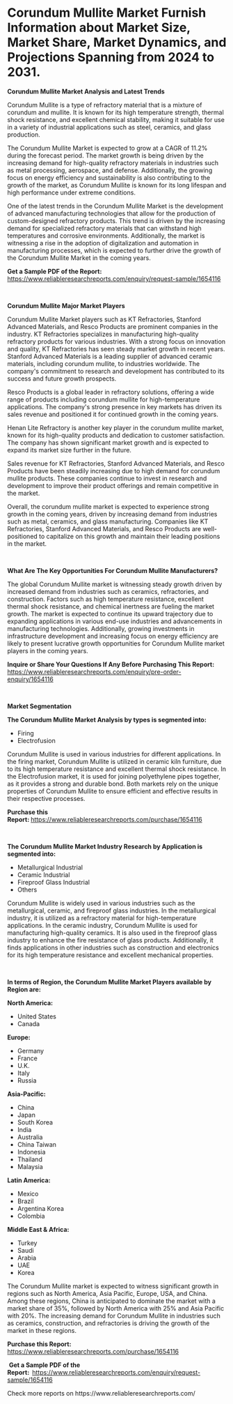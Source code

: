 <p><h1>Corundum Mullite Market Furnish Information about Market Size, Market Share, Market Dynamics, and Projections Spanning from 2024 to 2031.</h1></p><p><strong>Corundum Mullite Market Analysis and Latest Trends</strong></p>
<p><p>Corundum Mullite is a type of refractory material that is a mixture of corundum and mullite. It is known for its high temperature strength, thermal shock resistance, and excellent chemical stability, making it suitable for use in a variety of industrial applications such as steel, ceramics, and glass production.</p><p>The Corundum Mullite Market is expected to grow at a CAGR of 11.2% during the forecast period. The market growth is being driven by the increasing demand for high-quality refractory materials in industries such as metal processing, aerospace, and defense. Additionally, the growing focus on energy efficiency and sustainability is also contributing to the growth of the market, as Corundum Mullite is known for its long lifespan and high performance under extreme conditions.</p><p>One of the latest trends in the Corundum Mullite Market is the development of advanced manufacturing technologies that allow for the production of custom-designed refractory products. This trend is driven by the increasing demand for specialized refractory materials that can withstand high temperatures and corrosive environments. Additionally, the market is witnessing a rise in the adoption of digitalization and automation in manufacturing processes, which is expected to further drive the growth of the Corundum Mullite Market in the coming years.</p></p>
<p><strong>Get a Sample PDF of the Report:&nbsp;</strong> <a href="https://www.reliableresearchreports.com/enquiry/request-sample/1654116">https://www.reliableresearchreports.com/enquiry/request-sample/1654116</a></p>
<p>&nbsp;</p>
<p><strong>Corundum Mullite Major Market Players</strong></p>
<p><p>Corundum Mullite Market players such as KT Refractories, Stanford Advanced Materials, and Resco Products are prominent companies in the industry. KT Refractories specializes in manufacturing high-quality refractory products for various industries. With a strong focus on innovation and quality, KT Refractories has seen steady market growth in recent years. Stanford Advanced Materials is a leading supplier of advanced ceramic materials, including corundum mullite, to industries worldwide. The company's commitment to research and development has contributed to its success and future growth prospects.</p><p>Resco Products is a global leader in refractory solutions, offering a wide range of products including corundum mullite for high-temperature applications. The company's strong presence in key markets has driven its sales revenue and positioned it for continued growth in the coming years.</p><p>Henan Lite Refractory is another key player in the corundum mullite market, known for its high-quality products and dedication to customer satisfaction. The company has shown significant market growth and is expected to expand its market size further in the future.</p><p>Sales revenue for KT Refractories, Stanford Advanced Materials, and Resco Products have been steadily increasing due to high demand for corundum mullite products. These companies continue to invest in research and development to improve their product offerings and remain competitive in the market.</p><p>Overall, the corundum mullite market is expected to experience strong growth in the coming years, driven by increasing demand from industries such as metal, ceramics, and glass manufacturing. Companies like KT Refractories, Stanford Advanced Materials, and Resco Products are well-positioned to capitalize on this growth and maintain their leading positions in the market.</p></p>
<p>&nbsp;</p>
<p><strong>What Are The Key Opportunities For Corundum Mullite Manufacturers?</strong></p>
<p><p>The global Corundum Mullite market is witnessing steady growth driven by increased demand from industries such as ceramics, refractories, and construction. Factors such as high temperature resistance, excellent thermal shock resistance, and chemical inertness are fueling the market growth. The market is expected to continue its upward trajectory due to expanding applications in various end-use industries and advancements in manufacturing technologies. Additionally, growing investments in infrastructure development and increasing focus on energy efficiency are likely to present lucrative growth opportunities for Corundum Mullite market players in the coming years.</p></p>
<p><strong>Inquire or Share Your Questions If Any Before Purchasing This Report:</strong> <a href="https://www.reliableresearchreports.com/enquiry/pre-order-enquiry/1654116">https://www.reliableresearchreports.com/enquiry/pre-order-enquiry/1654116</a></p>
<p>&nbsp;</p>
<p><strong>Market Segmentation</strong></p>
<p><strong>The Corundum Mullite Market Analysis by types is segmented into:</strong></p>
<p><ul><li>Firing</li><li>Electrofusion</li></ul></p>
<p><p>Corundum Mullite is used in various industries for different applications. In the firing market, Corundum Mullite is utilized in ceramic kiln furniture, due to its high temperature resistance and excellent thermal shock resistance. In the Electrofusion market, it is used for joining polyethylene pipes together, as it provides a strong and durable bond. Both markets rely on the unique properties of Corundum Mullite to ensure efficient and effective results in their respective processes.</p></p>
<p><strong>Purchase this Report:&nbsp;</strong><a href="https://www.reliableresearchreports.com/purchase/1654116">https://www.reliableresearchreports.com/purchase/1654116</a></p>
<p>&nbsp;</p>
<p><strong>The Corundum Mullite Market Industry Research by Application is segmented into:</strong></p>
<p><ul><li>Metallurgical Industrial</li><li>Ceramic Industrial</li><li>Fireproof Glass Industrial</li><li>Others</li></ul></p>
<p><p>Corundum Mullite is widely used in various industries such as the metallurgical, ceramic, and fireproof glass industries. In the metallurgical industry, it is utilized as a refractory material for high-temperature applications. In the ceramic industry, Corundum Mullite is used for manufacturing high-quality ceramics. It is also used in the fireproof glass industry to enhance the fire resistance of glass products. Additionally, it finds applications in other industries such as construction and electronics for its high temperature resistance and excellent mechanical properties.</p></p>
<p>&nbsp;</p>
<p><strong>In terms of Region, the Corundum Mullite Market Players available by Region are:</strong></p>
<p>
    <p> <strong> North America: </strong>
        <ul>
            <li>United States</li>
            <li>Canada</li>
        </ul>
        </p> 
    <p> <strong> Europe: </strong>
        <ul>
            <li>Germany</li>
            <li>France</li>
            <li>U.K.</li>
            <li>Italy</li>
            <li>Russia</li>
        </ul>
        </p> 
    <p> <strong> Asia-Pacific: </strong>
        <ul>
            <li>China</li>
            <li>Japan</li>
            <li>South Korea</li>
            <li>India</li>
            <li>Australia</li>
            <li>China Taiwan</li>
            <li>Indonesia</li>
            <li>Thailand</li>
            <li>Malaysia</li>
        </ul>
        </p> 
    <p> <strong> Latin America: </strong>
        <ul>
            <li>Mexico</li>
            <li>Brazil</li>
            <li>Argentina Korea</li>
            <li>Colombia</li>
        </ul>
        </p> 
    <p> <strong> Middle East & Africa: </strong>
        <ul>
            <li>Turkey</li>
            <li>Saudi</li>
            <li>Arabia</li>
            <li>UAE</li>
            <li>Korea</li>
        </ul>
    </p>
    </p>
<p><p>The Corundum Mullite market is expected to witness significant growth in regions such as North America, Asia Pacific, Europe, USA, and China. Among these regions, China is anticipated to dominate the market with a market share of 35%, followed by North America with 25% and Asia Pacific with 20%. The increasing demand for Corundum Mullite in industries such as ceramics, construction, and refractories is driving the growth of the market in these regions.</p></p>
<p><strong>Purchase this Report: </strong><a href="https://www.reliableresearchreports.com/purchase/1654116">https://www.reliableresearchreports.com/purchase/1654116</a></p>
<p>&nbsp;<strong>Get a Sample PDF of the Report:&nbsp;&nbsp;</strong><a href="https://www.reliableresearchreports.com/enquiry/request-sample/1654116">https://www.reliableresearchreports.com/enquiry/request-sample/1654116</a></p>
<p><strong></strong></p>
<p>Check more reports on https://www.reliableresearchreports.com/</p>